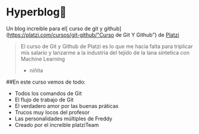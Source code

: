 # Hyperblog💚​
Un blog increible para el[ curso de git y github](https://platzi.com/cursos/git-github/"Curso de Git Y Github") de [Platzi](https://platzi.com/"Platzi")
> El curso de Git y Github de Platzi es lo que me hacía falta para triplicar mis salario y lanzarme a la industria del tejido de la lana sintetica con Machine Learning
>- niñita

##En este curso vemos de todo:
* Todos los comandos de Git
*  El flujo de trabajo de Git
* El verdadero amor por las buenas práticas
* Trucos muy locos del profesor
* Las personalidades múltiples de Freddy
* Creado por el increible platziTeam
